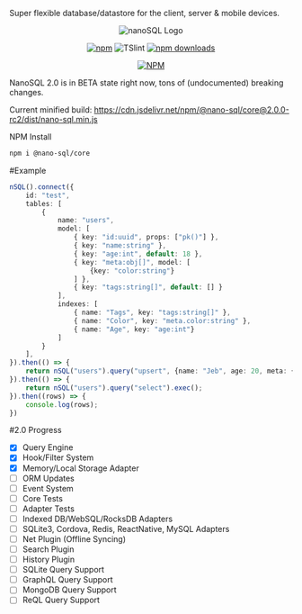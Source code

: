 Super flexible database/datastore for the client, server & mobile devices.
<center>
<img src="https://github.com/ClickSimply/Nano-SQL/raw/2.0/logo.png" alt="nanoSQL Logo">


[![npm](https://img.shields.io/npm/l/express.svg?style=flat-square)](https://github.com/ClickSimply/nano-sql/blob/master/LICENSE)
![TSlint](https://img.shields.io/badge/tslint-passing-green.svg?style=flat-square)
[![npm downloads](https://img.shields.io/npm/dm/nano-sql.svg?style=flat-square)](https://www.npmjs.com/package/nano-sql)

[![NPM](https://nodei.co/npm/nano-sql.png?downloads=true&stars=true)](https://nodei.co/npm/nano-sql/)
</center>

NanoSQL 2.0 is in BETA state right now, tons of (undocumented) breaking changes.

Current minified build:
https://cdn.jsdelivr.net/npm/@nano-sql/core@2.0.0-rc2/dist/nano-sql.min.js

NPM Install
```sh
npm i @nano-sql/core
```

#Example

```ts
nSQL().connect({
    id: "test",
    tables: [
        {
            name: "users",
            model: [
                { key: "id:uuid", props: ["pk()"] },
                { key: "name:string" },
                { key: "age:int", default: 18 },
                { key: "meta:obj[]", model: [
                    {key: "color:string"}
                ] },
                { key: "tags:string[]", default: [] }
            ],
            indexes: [
                { name: "Tags", key: "tags:string[]" },
                { name: "Color", key: "meta.color:string" },
                { name: "Age", key: "age:int"}
            ]
        }
    ],
}).then(() => {
    return nSQL("users").query("upsert", {name: "Jeb", age: 20, meta: {}, tags: []}).exec();
}).then(() => {
    return nSQL("users").query("select").exec();
}).then((rows) => {
    console.log(rows);
})

```

#2.0 Progress
- [x] Query Engine
- [x] Hook/Filter System
- [x] Memory/Local Storage Adapter
- [ ] ORM Updates
- [ ] Event System
- [ ] Core Tests
- [ ] Adapter Tests
- [ ] Indexed DB/WebSQL/RocksDB Adapters
- [ ] SQLite3, Cordova, Redis, ReactNative, MySQL Adapters
- [ ] Net Plugin (Offline Syncing)
- [ ] Search Plugin
- [ ] History Plugin
- [ ] SQLite Query Support
- [ ] GraphQL Query Support
- [ ] MongoDB Query Support
- [ ] ReQL Query Support